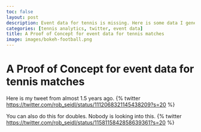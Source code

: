 ```yaml
---
toc: false
layout: post
description: Event data for tennis is missing. Here is some data I generated on my own.
categories: [tennis analytics, twitter, event data]
title: A Proof of Concept for event data for tennis matches
image: images/bokeh-football.png
---
```

# A Proof of Concept for event data for tennis matches
Here is my tweet from almost 1.5 years ago.
{% twitter https://twitter.com/rob_seidl/status/1112068321145438209?s=20 %}

You can also do this for doubles. Nobody is looking into this.
{% twitter https://twitter.com/rob_seidl/status/1158115842858639361?s=20 %}

